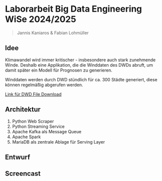 # Laborarbeit Big Data Engineering WiSe 2024/2025
> Jannis Kaniaros & Fabian Lohmüller

## Idee
Klimawandel wird immer kritischer - insbesondere auch stark zunehmende Winde.
Deshalb eine Applikation, die die Winddaten des DWDs abruft, um damit später ein Modell für Prognosen zu generieren.

Winddaten werden durch DWD stündlich für ca. 300 Städte generiert, diese können regelmäßig abgerufen werden.

[Link für DWD File Download](https://opendata.dwd.de/climate_environment/CDC/observations_germany/climate/hourly/wind/recent/)


## Architektur
1. Python Web Scraper
2. Python Streaming Service
3. Apache Kafka als Message Queue
4. Apache Spark 
5. MariaDB als zentrale Ablage für Serving Layer

## Entwurf

## Screencast